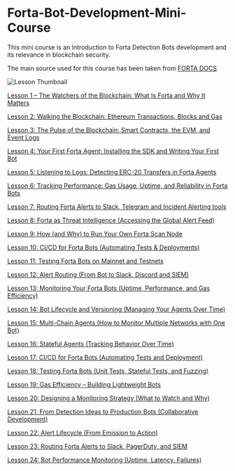 # Forta-Bot-Development-Mini-Course
This mini course is an Introduction to Forta Detection Bots development and its relevance in blockchain security.

The main source used for this course has been taken from [FORTA DOCS](https://docs.forta.network/)

[]()

![Lesson Thumbnail](https://substackcdn.com/image/fetch/$s_!E2Wt!,f_auto,q_auto:good,fl_progressive:steep/https%3A%2F%2Fsubstack-post-media.s3.amazonaws.com%2Fpublic%2Fimages%2F19c5e90e-e1a0-4edd-9273-bee0ce2e6d54_1200x628.png)


[Lesson 1 – The Watchers of the Blockchain: What Is Forta and Why It Matters](https://theblockchainsecuritymonk.substack.com/p/lesson-1-the-watchers-of-the-blockchain) 

[Lesson 2: Walking the Blockchain: Ethereum Transactions, Blocks and Gas](https://theblockchainsecuritymonk.substack.com/p/lesson-2-walking-the-chain-ethereum)

[Lesson 3: The Pulse of the Blockchain: Smart Contracts, the EVM, and Event Logs](https://theblockchainsecuritymonk.substack.com/p/lesson-3-the-pulse-of-the-blockchain)

[Lesson 4: Your First Forta Agent: Installing the SDK and Writing Your First Bot](https://theblockchainsecuritymonk.substack.com/p/lesson-4-your-first-forta-agent-installing)

[Lesson 5: Listening to Logs: Detecting ERC-20 Transfers in Forta Agents](https://theblockchainsecuritymonk.substack.com/p/lesson-5-listening-to-logs-detecting)

[Lesson 6: Tracking Performance: Gas Usage, Uptime, and Reliability in Forta Bots](https://theblockchainsecuritymonk.substack.com/p/lesson-6-tracking-performance-gas)

[Lesson 7: Routing Forta Alerts to Slack, Telegram and Incident Alerting tools](https://theblockchainsecuritymonk.substack.com/p/lesson-7-routing-forta-alerts-to)

[Lesson 8: Forta as Threat Intelligence (Accessing the Global Alert Feed)](https://theblockchainsecuritymonk.substack.com/p/lesson-8-forta-as-threat-intelligence)

[Lesson 9: How (and Why) to Run Your Own Forta Scan Node](https://theblockchainsecuritymonk.substack.com/p/lesson-9-running-your-own-forta-scan)

[Lesson 10: CI/CD for Forta Bots (Automating Tests & Deployments)](https://theblockchainsecuritymonk.substack.com/p/lesson-10-cicd-for-forta-bots-automating)

[Lesson 11: Testing Forta Bots on Mainnet and Testnets](https://theblockchainsecuritymonk.substack.com/p/lesson-11-testing-forta-bots-on-mainnet)

[Lesson 12: Alert Routing (From Bot to Slack, Discord and SIEM)](https://theblockchainsecuritymonk.substack.com/p/lesson-12-alert-routing-from-bot)

[Lesson 13: Monitoring Your Forta Bots (Uptime, Performance, and Gas Efficiency)](https://theblockchainsecuritymonk.substack.com/p/lesson-13-monitoring-your-forta-bots)

[Lesson 14: Bot Lifecycle and Versioning (Managing Your Agents Over Time)](https://theblockchainsecuritymonk.substack.com/p/lesson-14-bot-lifecycle-and-versioning) 

[Lesson 15: Multi-Chain Agents (How to Monitor Multiple Networks with One Bot)](https://theblockchainsecuritymonk.substack.com/p/lesson-15-multi-chain-agents-how)

[Lesson 16: Stateful Agents (Tracking Behavior Over Time)](https://theblockchainsecuritymonk.substack.com/p/lesson-16-stateful-agents-tracking)

[Lesson 17: CI/CD for Forta Bots (Automating Tests and Deployment)](https://theblockchainsecuritymonk.substack.com/p/lesson-17-cicd-for-forta-bots-automating)

[Lesson 18: Testing Forta Bots (Unit Tests, Stateful Tests, and Fuzzing)](https://theblockchainsecuritymonk.substack.com/p/lesson-18-testing-forta-bots-unit)

[Lesson 19: Gas Efficiency – Building Lightweight Bots](https://theblockchainsecuritymonk.substack.com/p/lesson-19-gas-efficiency-building)

[Lesson 20: Designing a Monitoring Strategy (What to Watch and Why)](https://theblockchainsecuritymonk.substack.com/p/lesson-20-designing-a-monitoring)

[Lesson 21: From Detection Ideas to Production Bots (Collaborative Development)](https://theblockchainsecuritymonk.substack.com/p/lesson-21-from-detection-ideas-to)

[Lesson 22: Alert Lifecycle (From Emission to Action)](https://theblockchainsecuritymonk.substack.com/p/lesson-22-alert-lifecycle-from-emission)

[Lesson 23: Routing Forta Alerts to Slack, PagerDuty, and SIEM](https://theblockchainsecuritymonk.substack.com/p/lesson-23-routing-forta-alerts-to)

[Lesson 24: Bot Performance Monitoring (Uptime, Latency, Failures)](https://theblockchainsecuritymonk.substack.com/p/lesson-24-bot-performance-monitoring)

[]()

[]()
[]()

[]()
[]()

[]()
[]()

[]()

[]()

[]()
